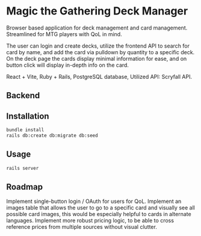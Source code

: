 # Magic the Gathering Deck Manager

Browser based application for deck management and card management.  
Streamlined for MTG players with QoL in mind.

The user can login and create decks, utilize the frontend API to search for card by name, and add the card via pulldown
by quantity to a specific deck. On the deck page the cards display minimal information for ease, and on button click
will display in-depth info on the card.

React + Vite, Ruby + Rails, PostgreSQL database, Utilized API: Scryfall API.

## Backend

## Installation

```bash
bundle install
rails db:create db:migrate db:seed
```

## Usage

```bash
rails server
```

## Roadmap

Implement single-button login / OAuth for users for QoL.
Implement an images table that allows the user to go to a specific card and visually see all possible card images,
this would be especially helpful to cards in alternate languages.
Implement more robust pricing logic, to be able to cross reference prices from multiple sources without visual clutter.
